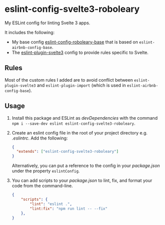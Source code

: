 # eslint-config-svelte3-roboleary

My ESLint config for linting Svelte 3 apps.

It includes the following:
- My base config [eslint-config-roboleary-base](https://www.npmjs.com/package/eslint-config-roboleary-base) that is based on `eslint-airbnb-config-base`.
- The [eslint-plugin-svelte3](https://www.npmjs.com/package/eslint-plugin-svelte3) config to provide rules specific to Svelte.

## Rules

Most of the custom rules I added are to avoid conflict between `eslint-plugin-svelte3` and `eslint-plugin-import` (which is used in `eslint-airbnb-config-base`).

## Usage

1. Install this package and ESLint as *devDependencies* with the command `npm i --save-dev eslint eslint-config-svelte3-roboleary`.
1. Create an eslint config file in the root of your project directory e.g. _.eslintrc_. Add the following:

   ```json
   {
     "extends": ["eslint-config-svelte3-roboleary"]
   }
   ```

   Alternatively, you can put a reference to the config in your _package.json_ under the property `eslintConfig`.

1. You can add scripts to your _package.json_ to lint, fix, and format your code from the command-line.

	```json
	{
		"scripts": {
			"lint": "eslint .",
			"lint:fix": "npm run lint -- --fix"
		},
	}
	```
